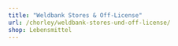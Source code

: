 ```yaml
---
title: "Weldbank Stores & Off-License"
url: /chorley/weldbank-stores-und-off-license/
shop: Lebensmittel
---
```

